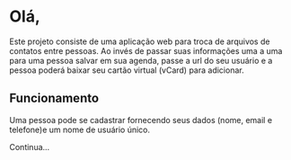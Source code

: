 # Olá,
Este projeto consiste de uma aplicação web para troca de arquivos de contatos entre pessoas. Ao invés de passar suas informações uma a uma para uma pessoa salvar em sua agenda, passe a url do seu usuário e a pessoa poderá baixar seu cartão virtual (vCard) para adicionar.

## Funcionamento
Uma pessoa pode se cadastrar fornecendo seus dados (nome, email e telefone)e um nome de usuário único.

Continua...
